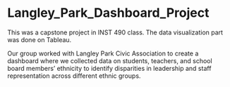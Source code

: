 # Langley_Park_Dashboard_Project

This was a capstone project in INST 490 class. The data visualization part was done on Tableau. 


Our group worked with Langley Park Civic Association to create a dashboard where we collected data on students, teachers, and
school board members’ ethnicity to identify disparities in leadership and staff representation
across different ethnic groups.
